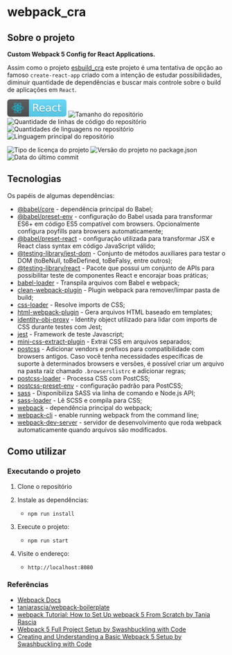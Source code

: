 # **webpack_cra**

## **Sobre o projeto**

**Custom Webpack 5 Config for React Applications.**

Assim como o projeto [esbuild_cra](https://github.com/felipexperto/esbuild_cra) este projeto é uma tentativa de opção ao famoso `create-react-app` criado com a intenção de estudar possibilidades, diminuir quantidade de dependências e buscar mais controle sobre o build de aplicações em `React`.

![React](https://github.com//aleen42/badges/raw/master/src/react.svg)
![Tamanho do repositório](https://img.shields.io/github/repo-size/felipexperto/webpack_cra)
![Quantidade de linhas de código do repositório](https://img.shields.io/tokei/lines/github/felipexperto/webpack_cra)
![Quantidades de linguagens no repositório](https://img.shields.io/github/languages/count/felipexperto/webpack_cra)
![Linguagem principal do repositório](https://img.shields.io/github/languages/top/felipexperto/webpack_cra)

![Tipo de licença do projeto](https://img.shields.io/github/license/felipexperto/webpack_cra)
![Versão do projeto no package.json](https://img.shields.io/github/package-json/v/felipexperto/webpack_cra)
![Data do último commit](https://img.shields.io/github/last-commit/felipexperto/webpack_cra)

## **Tecnologias**

Os papéis de algumas dependências:

- [@babel/core](https://www.npmjs.com/package/@babel/core) - dependência principal do Babel;
- [@babel/preset-env](https://www.npmjs.com/package/@babel/preset-env) - configuração do Babel usada para transformar ES6+ em código ES5 compatível com browsers. Opcionalmente configura poyfills para browsers automaticamente;
- [@babel/preset-react](https://www.npmjs.com/package/@babel/preset-react) - configuração utilizada para transformar JSX e React class syntax em código JavaScript válido;
- [@testing-library/jest-dom](https://www.npmjs.com/package/@testing-library/jest-dom) - Conjunto de métodos auxiliares para testar o DOM (toBeNull, toBeDefined, toBeFalsy, entre outros);
- [@testing-library/react](https://www.npmjs.com/package/@testing-library/react) - Pacote que possui um conjunto de APIs para possibilitar teste de componentes React e encorajar boas práticas;
- [babel-loader](https://www.npmjs.com/package/babel-loader) - Transpila arquivos com Babel e webpack;
- [clean-webpack-plugin](https://www.npmjs.com/package/clean-webpack-plugin) - Plugin webpack para remover/limpar pasta de build;
- [css-loader](https://www.npmjs.com/package/css-loader) - Resolve imports de CSS;
- [html-webpack-plugin](https://www.npmjs.com/package/html-webpack-plugin?activeTab=versions) - Gera arquivos HTML baseado em templates;
- [identity-obj-proxy](https://www.npmjs.com/package/identity-obj-proxy) - Identity object utilizado para lidar com imports de CSS durante testes com Jest;
- [jest](https://www.npmjs.com/package/jest) - Framework de teste Javascript;
- [mini-css-extract-plugin](https://www.npmjs.com/package/mini-css-extract-plugin) - Extrai CSS em arquivos separados;
- [postcss](https://www.npmjs.com/package/postcss) - Adicionar vendors e prefixos para compatibilidade com browsers antigos. Caso você tenha necessidades específicas de suporte à determinados browsers e versões, é possível criar um arquivo na pasta raíz chamado `.browserslistrc` e adicionar regras;
- [postcss-loader](https://www.npmjs.com/package/postcss-loader) - Processa CSS com PostCSS;
- [postcss-preset-env](https://www.npmjs.com/package/postcss-preset-env) - configuração padrão para PostCSS;
- [sass](https://www.npmjs.com/package/sass) - Disponibiliza SASS via linha de comando e Node.js API;
- [sass-loader](https://www.npmjs.com/package/sass-loader) - Lê SCSS e compila para CSS;
- [webpack](https://www.npmjs.com/package/webpack) - dependência principal do webpack;
- [webpack-cli](https://www.npmjs.com/package/webpack-cli) - enable running webpack from the command line;
- [webpack-dev-server](https://www.npmjs.com/package/webpack-dev-server) - servidor de desenvolvimento que roda webpack automaticamente quando arquivos são modificados.

## **Como utilizar**
### **Executando o projeto**

1. Clone o repositório

2. Instale as dependências:
    - `npm run install`

3. Execute o projeto:
    - `npm run start`

4. Visite o endereço:
    - `http://localhost:8080`

### Referências

- [Webpack Docs](https://jestjs.io/docs/en/webpack)
- [taniarascia/webpack-boilerplate](https://github.com/taniarascia/webpack-boilerplate)
- [webpack Tutorial: How to Set Up webpack 5 From Scratch by Tania Rascia](https://www.taniarascia.com/how-to-use-webpack/#basic-configuration)
- [Webpack 5 Full Project Setup by Swashbuckling with Code](https://www.youtube.com/watch?v=TOb1c39m64A)
- [Creating and Understanding a Basic Webpack 5 Setup by Swashbuckling with Code](https://www.youtube.com/watch?v=X1nxTjVDYdQ)
